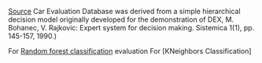 [Source](https://archive.ics.uci.edu/dataset/19/car+evaluation)
Car Evaluation Database was derived from a simple hierarchical decision model originally developed for the demonstration of DEX, M. Bohanec, V. Rajkovic: Expert system for decision making. Sistemica 1(1), pp. 145-157, 1990.)


For [Random forest classification](https://github.com/Pramod-rr/car-evaluation-/blob/main/car%20evaluation.ipynb) evaluation
For [KNeighbors Classification]
